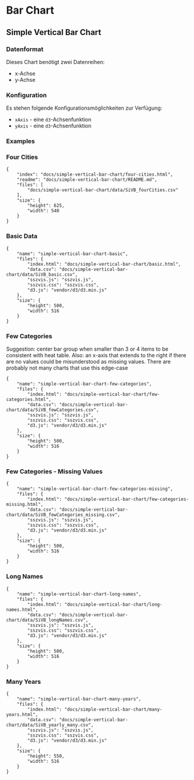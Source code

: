 # Bar Chart

## Simple Vertical Bar Chart

### Datenformat

Dieses Chart benötigt zwei Datenreihen:

* x-Achse
* y-Achse

### Konfiguration

Es stehen folgende Konfigurationsmöglichkeiten zur Verfügung:

* `xAxis` - eine `d3`-Achsenfunktion
* `yAxis` - eine `d3`-Achsenfunktion

### Examples

### Four Cities

```project
{
    "index": "docs/simple-vertical-bar-chart/four-cities.html",
    "readme": "docs/simple-vertical-bar-chart/README.md",
    "files": [
        "docs/simple-vertical-bar-chart/data/SiVB_fourCities.csv"
    ],
    "size": {
        "height": 625,
        "width": 540
    }
}
```

### Basic Data

```project
{
    "name": "simple-vertical-bar-chart-basic",
    "files": {
        "index.html": "docs/simple-vertical-bar-chart/basic.html",
        "data.csv": "docs/simple-vertical-bar-chart/data/SiVB_basic.csv",
        "sszvis.js": "sszvis.js",
        "sszvis.css": "sszvis.css",
        "d3.js": "vendor/d3/d3.min.js"
    },
    "size": {
        "height": 500,
        "width": 516
    }
}
```

### Few Categories

Suggestion: center bar group when smaller than 3 or 4 items to be consistent with heat table. Also: an x-axis that extends to the right if there are no values could be misunderstood as missing values. There are probably not many charts that use this edge-case

```project
{
    "name": "simple-vertical-bar-chart-few-categories",
    "files": {
        "index.html": "docs/simple-vertical-bar-chart/few-categories.html",
        "data.csv": "docs/simple-vertical-bar-chart/data/SiVB_fewCategories.csv",
        "sszvis.js": "sszvis.js",
        "sszvis.css": "sszvis.css",
        "d3.js": "vendor/d3/d3.min.js"
    },
    "size": {
        "height": 500,
        "width": 516
    }
}
```

### Few Categories - Missing Values

```project
{
    "name": "simple-vertical-bar-chart-few-categories-missing",
    "files": {
        "index.html": "docs/simple-vertical-bar-chart/few-categories-missing.html",
        "data.csv": "docs/simple-vertical-bar-chart/data/SiVB_fewCategories_missing.csv",
        "sszvis.js": "sszvis.js",
        "sszvis.css": "sszvis.css",
        "d3.js": "vendor/d3/d3.min.js"
    },
    "size": {
        "height": 500,
        "width": 516
    }
}
```

### Long Names

```project
{
    "name": "simple-vertical-bar-chart-long-names",
    "files": {
        "index.html": "docs/simple-vertical-bar-chart/long-names.html",
        "data.csv": "docs/simple-vertical-bar-chart/data/SiVB_longNames.csv",
        "sszvis.js": "sszvis.js",
        "sszvis.css": "sszvis.css",
        "d3.js": "vendor/d3/d3.min.js"
    },
    "size": {
        "height": 500,
        "width": 516
    }
}
```

### Many Years

```project
{
    "name": "simple-vertical-bar-chart-many-years",
    "files": {
        "index.html": "docs/simple-vertical-bar-chart/many-years.html",
        "data.csv": "docs/simple-vertical-bar-chart/data/SiVB_yearly_many.csv",
        "sszvis.js": "sszvis.js",
        "sszvis.css": "sszvis.css",
        "d3.js": "vendor/d3/d3.min.js"
    },
    "size": {
        "height": 550,
        "width": 516
    }
}
```
